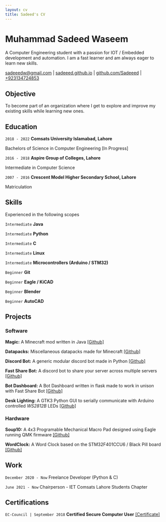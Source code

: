 ```yaml
---
layout: cv
title: Sadeed's CV
---
```

# Muhammad Sadeed Waseem

A Computer Engineering student with a passion for IOT / Embedded development and automation. I am a fast learner and am always eager to learn new skills. 

<div id="webaddress">
<a href="mailto:sadeeedw@gmail.com">sadeeedw@gmail.com</a>
| <a href="https://sadeeed.github.io/">sadeeed.github.io</a>
| <a href="https://github.com/Sadeeed">github.com/Sadeeed</a>
| <a href="tel:+923134724853"> +923134724853 </a>
</div>

## Objective

To become part of an organization where I get to explore and improve my existing skills while learning new ones.

## Education

`2018 - 2022`
__Comsats University Islamabad, Lahore__

Bachelors of Science in Computer Engineering [In Progress]

`2016 - 2018`
__Aspire Group of Colleges, Lahore__

Intermediate in Computer Science

`2007 - 2016`
__Crescent Model Higher Secondary School, Lahore__

Matriculation

## Skills

Experienced in the following scopes

`Intermediate`
__Java__

`Intermediate`
__Python__

`Intermediate`
__C__

`Intermediate`
__Linux__

`Intermediate`
__Microcontrollers (Arduino / STM32)__

`Beginner`
__Git__

`Beginner`
__Eagle / KiCAD__

`Beginner`
__Blender__

`Beginner`
__AutoCAD__

## Projects

### Software

__Magic:__ A Minecraft mod written in Java [[Github]](https://github.com/Sadeeed/Magic)

__Datapacks:__ Miscellaneous datapacks made for Minecraft [[Github]](https://github.com/Sadeeed/datapacks)

__Discord Bot:__ A generic modular discord bot made in Python [[Github]](https://github.com/Sadeeed/discordbot)

__Fast Share Bot:__ A discord bot to share your server across multiple servers [[Github]](https://github.com/icesoup-backup/FastShareBot)

__Bot Dashboard:__ A Bot Dashboard written in flask made to work in unison with Fast Share Bot [[Github]](https://github.com/icesoup-backup/BotDashboard)

__Desk Lighting:__ A GTK3 Python GUI to serially communicate with Arduino controlled *WS2812B* LEDs [[Github]](https://github.com/Sadeeed/DeskLighting)

### Hardware

__Soup10:__ A 4x3 Programable Mechanical Macro Pad designed using Eagle running QMK firmware [[Github]](https://github.com/Sadeeed/soup10)

__WordClock:__ A Word Clock based on the STM32F401CCU6 / Black Pill board [[Github]](https://github.com/Sadeeed/WordClock)

## Work

`December 2020 - Now`
Freelance Developer (Python & C)

`June 2021 - Now`
Chairperson - IET Comsats Lahore Students Chapter

## Certifications

`EC-Council | September 2018`
__Certified Secure Computer User__ [[Certificate]](https://drive.google.com/file/d/1d2xFAblORzXhUmt_FGJGSkR0-NrdeaJO/view?usp=sharing)

<!-- ### Footer

Last updated: July 2021 -->
